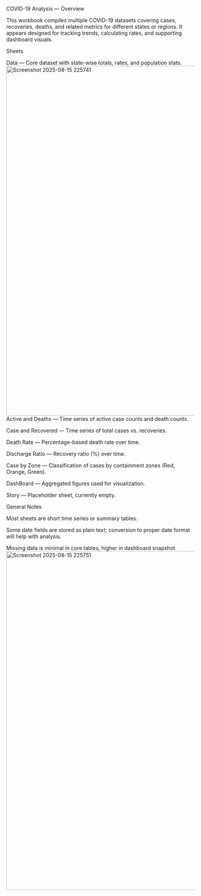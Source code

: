 COVID-19 Analysis — Overview

This workbook compiles multiple COVID-19 datasets covering cases, recoveries, deaths, and related metrics for different states or regions.
It appears designed for tracking trends, calculating rates, and supporting dashboard visuals.

Sheets

Data — Core dataset with state-wise totals, rates, and population stats.
<img width="1944" height="932" alt="Screenshot 2025-08-15 225741" src="https://github.com/user-attachments/assets/c7fbc7db-5c53-490c-ab0b-16c3dee8383d" />
Active and Deaths — Time series of active case counts and death counts.

Case and Recovered — Time series of total cases vs. recoveries.

Death Rate — Percentage-based death rate over time.

Discharge Ratio — Recovery ratio (%) over time.

Case by Zone — Classification of cases by containment zones (Red, Orange, Green).

DashBoard — Aggregated figures used for visualization.

Story — Placeholder sheet, currently empty.

General Notes

Most sheets are short time series or summary tables.

Some date fields are stored as plain text; conversion to proper date format will help with analysis.

Missing data is minimal in core tables, higher in dashboard snapshot.
<img width="1915" height="903" alt="Screenshot 2025-08-15 225751" src="https://github.com/user-attachments/assets/5bf1e51f-5d2d-4996-af80-f658c87d4621" />

